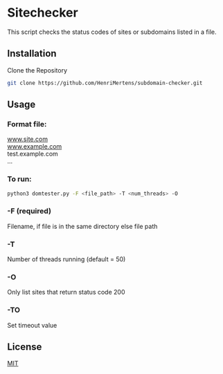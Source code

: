 # Sitechecker

This script checks the status codes of sites or subdomains listed in a file.


## Installation

Clone the Repository


```bash
git clone https://github.com/HenriMertens/subdomain-checker.git 
```

## Usage
### Format file:
www.site.com  
www.example.com  
test.example.com  
...


### To run:
```bash
python3 domtester.py -F <file_path> -T <num_threads> -O 
```

### -F (required)
Filename, if file is in the same directory else file path 

### -T
Number of threads running (default = 50)
### -O
Only list sites that return status code 200
### -TO
Set timeout value



## License

[MIT](https://choosealicense.com/licenses/mit/)
